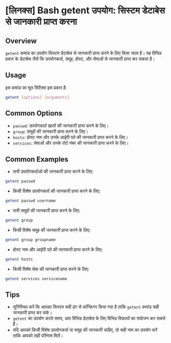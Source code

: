 # [लिनक्स] Bash getent उपयोग: सिस्टम डेटाबेस से जानकारी प्राप्त करना

## Overview
`getent` कमांड का उपयोग सिस्टम डेटाबेस से जानकारी प्राप्त करने के लिए किया जाता है। यह विभिन्न प्रकार के डेटाबेस जैसे कि उपयोगकर्ता, समूह, होस्ट, और सेवाओं से जानकारी प्राप्त कर सकता है।

## Usage
इस कमांड का मूल सिंटैक्स इस प्रकार है:
```bash
getent [options] [arguments]
```

## Common Options
- `passwd`: उपयोगकर्ता खातों की जानकारी प्राप्त करने के लिए।
- `group`: समूहों की जानकारी प्राप्त करने के लिए।
- `hosts`: होस्ट नाम और उनके आईपी पते की जानकारी प्राप्त करने के लिए।
- `services`: सेवाओं और उनके पोर्ट नंबर की जानकारी प्राप्त करने के लिए।

## Common Examples
- सभी उपयोगकर्ताओं की जानकारी प्राप्त करने के लिए:
```bash
getent passwd
```

- किसी विशेष उपयोगकर्ता की जानकारी प्राप्त करने के लिए:
```bash
getent passwd username
```

- सभी समूहों की जानकारी प्राप्त करने के लिए:
```bash
getent group
```

- किसी विशेष समूह की जानकारी प्राप्त करने के लिए:
```bash
getent group groupname
```

- होस्ट नाम और आईपी पते की जानकारी प्राप्त करने के लिए:
```bash
getent hosts
```

- किसी विशेष सेवा की जानकारी प्राप्त करने के लिए:
```bash
getent services servicename
```

## Tips
- सुनिश्चित करें कि आपका सिस्टम सही ढंग से कॉन्फ़िगर किया गया है ताकि `getent` कमांड सही जानकारी प्राप्त कर सके।
- `getent` का उपयोग करते समय, आप विभिन्न डेटाबेस के लिए विभिन्न विकल्पों का संयोजन कर सकते हैं।
- यदि आपको किसी विशेष उपयोगकर्ता या समूह की जानकारी चाहिए, तो सही नाम का उपयोग करें ताकि आपको सही परिणाम मिलें।